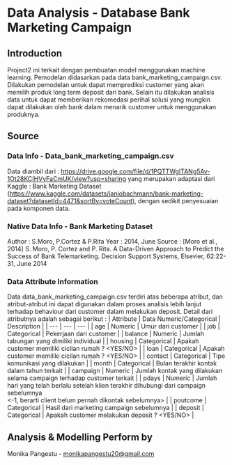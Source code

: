 # Data Analysis - Database Bank Marketing Campaign
## Introduction
Project2 ini terkait dengan pembuatan model menggunakan machine learning. Pemodelan didasarkan pada data bank_marketing_campaign.csv. Dilakukan pemodelan untuk dapat memprediksi customer yang akan memilih produk long term deposit dari bank. Selain itu dilakukan analisis data untuk dapat memberikan rekomedasi perihal solusi yang mungkin dapat dilakukan oleh bank dalam menarik customer untuk menggunakan produknya.

## Source
### Data Info - Data_bank_marketing_campaign.csv
Data diambil dari : https://drive.google.com/file/d/1PQTTWgITANg5Av-1Ot28KCIHVyFaCmUK/view?usp=sharing
yang merupakan adaptasi dari Kaggle : Bank Marketing Dataset (https://www.kaggle.com/datasets/janiobachmann/bank-marketing-dataset?datasetId=4471&sortBy=voteCount), dengan sedikit penyesuaian pada komponen data.
### Native Data Info - Bank Marketing Dataset
Author : S.Moro, P.Cortez & P.Rita
Year : 2014, June
Source : [Moro et al., 2014] S. Moro, P. Cortez and P. Rita. A Data-Driven Approach to Predict the Success of Bank Telemarketing. Decision Support Systems, Elsevier, 62:22-31, June 2014
### Data Attribute Information
Data data_bank_marketing_campaign.csv terdiri atas beberapa atribut, dan atribut-atribut ini dapat digunakan dalam proses analisis lebih lanjut terhadap behaviour dari customer dalam melakukan deposit. Detail dari atributnya adalah sebagai berikut :
| Attribute | Data Numeric/Categorical | Description |
| --- | --- | --- |
| age | Numeric | Umur dari customer |
| job | Categorical | Pekerjaan dari customer |
| balance | Numeric | Jumlah tabungan yang dimiliki individual |
| housing | Categorical | Apakah customer memiliki cicilan rumah ? <YES/NO> |
| loan | Categorical | Apakah customer memiliki cicilan rumah ? <YES/NO> |
| contact | Categorical | Tipe komunikasi yang dilakukan |
| month | Categorical | Bulan terakhir kontak dalam tahun terkait |
| campaign | Numeric | Jumlah kontak yang dilakukan selama campaign terhadap customer terkait |
| pdays | Numeric | Jumlah hari yang telah berlalu setelah klien terakhir dihubungi dari campaign sebelumnya <br><-1, berarti client belum pernah dikontak sebelumnya> |
| poutcome | Categorical | Hasil dari marketing campaign sebelumnya |
| deposit | Categorical | Apakah customer melakukan deposit ? <YES/NO> |

## Analysis & Modelling Perform by
Monika Pangestu - monikapangestu20@gmail.com
